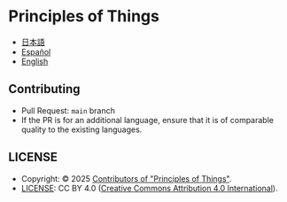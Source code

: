# Principles of Things

- [日本語](ja.md)
- [Español](es.md)
- [English](en.md)

## Contributing

- Pull Request: `main` branch
- If the PR is for an additional language, ensure that it is of comparable quality to the existing languages.

## LICENSE

- Copyright: © 2025 [Contributors of "Principles of Things"](https://github.com/principle-of-things/principle-of-things.github.com/graphs/contributors).
- [LICENSE](./LICENSE): CC BY 4.0 ([Creative Commons Attribution 4.0 International](https://creativecommons.org/licenses/by/4.0/)).
